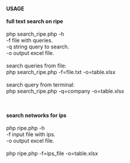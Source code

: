 **USAGE**
<br /><br />
**full text search on ripe**
<br /><br />
php search_ripe.php -h<br />
-f file with queries.<br />
-q string query to search.<br />
-o output excel file. <br />
<br />
search queries from file:<br />
php search_ripe.php -f=file.txt -o=table.xlsx<br />
<br />
search query from terminal:<br />
php search_ripe.php -q=company -o=table.xlsx<br />
<br /><br />

**search networks for ips**
<br /><br />
php ripe.php -h<br />
-f input file with ips.<br />
-o output excel file.<br />
<br />
php ripe.php -f=ips_file -o=table.xlsx
